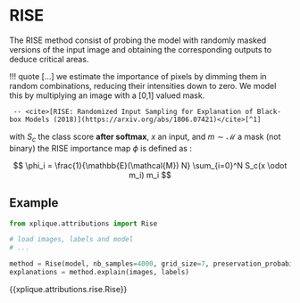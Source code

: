 # RISE

The RISE method consist of probing the model with randomly masked versions of the input image and
obtaining the corresponding outputs to deduce critical areas.

!!! quote
    \[...] we estimate the importance of pixels by dimming them in random combinations,
    reducing their intensities down to zero. We model this by multiplying an image with a \[0,1\]
    valued mask.

     -- <cite>[RISE: Randomized Input Sampling for Explanation of Black-box Models (2018)](https://arxiv.org/abs/1806.07421)</cite>[^1]


with $S_c$ the class score **after softmax**, $x$ an input, and $m  \sim \mathcal{M}$ a mask (not
 binary) the RISE importance map $\phi$ is defined as :

$$ \phi_i = \frac{1}{\mathbb{E}(\mathcal{M}) N} \sum_{i=0}^N S_c(x \odot m_i) m_i $$

## Example

```python
from xplique.attributions import Rise

# load images, labels and model
# ...

method = Rise(model, nb_samples=4000, grid_size=7, preservation_probability=0.5)
explanations = method.explain(images, labels)
```

{{xplique.attributions.rise.Rise}}

[^1]: [RISE: Randomized Input Sampling for Explanation of Black-box Models (2018)](https://arxiv.org/abs/1806.07421)
